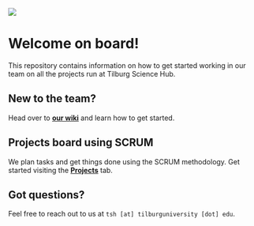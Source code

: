 ![](https://tilburgsciencehub.com/img/logo.svg)

# Welcome on board!

This repository contains information on how to get started working in our team on all the projects run at Tilburg Science Hub.

## New to the team?

Head over to **[our wiki](https://github.com/tilburgsciencehub/onboard/wiki)** and learn how to get started.

## Projects board using SCRUM

We plan tasks and get things done using the SCRUM methodology. Get started visiting the **[Projects](https://github.com/tilburgsciencehub/onboard/projects)** tab.

## Got questions?

Feel free to reach out to us at `tsh [at] tilburguniversity [dot] edu`.

